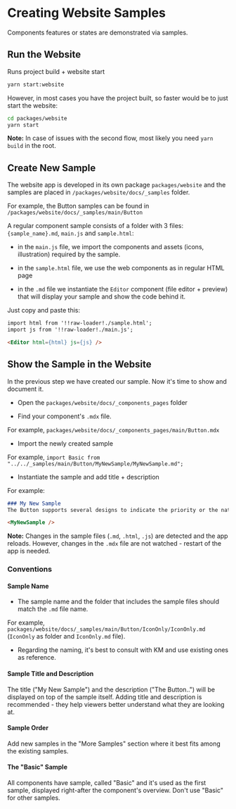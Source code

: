 # Creating Website Samples

Components features or states are demonstrated via samples.

## Run the Website

Runs project build + website start

```bash
yarn start:website
```

However, in most cases you have the project built, so faster would be
to just start the website:

```bash
cd packages/website
yarn start
```

**Note:** In case of issues with the second flow, most likely you need `yarn build` in the root.


## Create New Sample

The website app is developed in its own package `packages/website` and the samples are placed in `/packages/website/docs/_samples` folder.

For example, the Button samples can be found in `/packages/website/docs/_samples/main/Button`

A regular component sample consists of a folder with 3 files: `{sample_name}.md`, `main.js` and `sample.html`:

- in the `main.js` file, we import the components and assets (icons, illustration) required by the sample.

- in the `sample.html` file, we use the web components as in regular HTML page

- in the `.md` file we instantiate the `Editor` component (file editor + preview) that will display your sample and show the code behind it.

Just copy and paste this:
```md
import html from '!!raw-loader!./sample.html';
import js from '!!raw-loader!./main.js';

<Editor html={html} js={js} />
```


## Show the Sample in the Website

In the previous step we have created our sample. Now it's time to show and document it.


- Open the `packages/website/docs/_components_pages` folder

- Find your component's `.mdx` file.

For example, `packages/website/docs/_components_pages/main/Button.mdx`

- Import the newly created sample

For example, `import Basic from "../../_samples/main/Button/MyNewSample/MyNewSample.md";`

- Instantiate the sample and add title + description

For example:
```.md
### My New Sample
The Button supports several designs to indicate the priority or the nature of the action.

<MyNewSample />

```

**Note:** Changes in the sample files (`.md`, `.html`, `.js`) are detected and the app reloads. However, changes in the `.mdx` file are not watched - restart of the app is needed.

### Conventions 

#### Sample Name
- The sample name and the folder that includes the sample files should match the `.md` file name. 

For example, `packages/website/docs/_samples/main/Button/IconOnly/IconOnly.md` (`IconOnly` as folder and `IconOnly.md` file).

- Regarding the naming, it's best to consult with KM and use existing ones as reference.

#### Sample Title and Description
The title ("My New Sample") and the description ("The Button..") will be displayed on top of the sample itself. Adding title and description is recommended -  they help viewers better understand what they are looking at.


#### Sample Order
Add new samples in the "More Samples" section where it best fits among the existing samples.


#### The "Basic" Sample
All components have sample, called "Basic" and it's used as the first sample, displayed right-after the component's overview. Don't use "Basic" for other samples.

